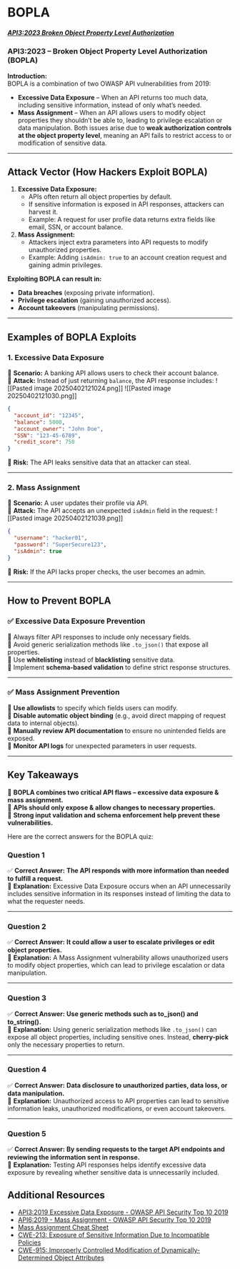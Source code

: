 # BOPLA
##### [API3:2023 Broken Object Property Level Authorization](https://university.apisec.ai/products/owasp-api-security-top-10-and-beyond/categories/2152491880)
### **API3:2023 – Broken Object Property Level Authorization (BOPLA)**
**Introduction:**  
BOPLA is a combination of two OWASP API vulnerabilities from 2019:
- **Excessive Data Exposure** – When an API returns too much data, including sensitive information, instead of only what’s needed.
- **Mass Assignment** – When an API allows users to modify object properties they shouldn’t be able to, leading to privilege escalation or data manipulation.
Both issues arise due to **weak authorization controls at the object property level**, meaning an API fails to restrict access to or modification of sensitive data.
---
## **Attack Vector (How Hackers Exploit BOPLA)**
1. **Excessive Data Exposure:**    
    - APIs often return all object properties by default.        
    - If sensitive information is exposed in API responses, attackers can harvest it.        
    - Example: A request for user profile data returns extra fields like email, SSN, or account balance.        
2. **Mass Assignment:**    
    - Attackers inject extra parameters into API requests to modify unauthorized properties.        
    - Example: Adding `isAdmin: true` to an account creation request and gaining admin privileges.        

**Exploiting BOPLA can result in:**
- **Data breaches** (exposing private information).    
- **Privilege escalation** (gaining unauthorized access).    
- **Account takeovers** (manipulating permissions).

---
## **Examples of BOPLA Exploits**
### **1. Excessive Data Exposure**
📌 **Scenario:** A banking API allows users to check their account balance.  
📌 **Attack:** Instead of just returning `balance`, the API response includes:
![[Pasted image 20250402121024.png]]
![[Pasted image 20250402121030.png]]
```json
{
  "account_id": "12345",
  "balance": 5000,
  "account_owner": "John Doe",
  "SSN": "123-45-6789",
  "credit_score": 750
}
```
📌 **Risk:** The API leaks sensitive data that an attacker can steal.

---
### **2. Mass Assignment**
📌 **Scenario:** A user updates their profile via API.  
📌 **Attack:** The API accepts an unexpected `isAdmin` field in the request:
![[Pasted image 20250402121039.png]]
```json
{
  "username": "hacker01",
  "password": "SuperSecure123",
  "isAdmin": true
}
```
📌 **Risk:** If the API lacks proper checks, the user becomes an admin.

---
## **How to Prevent BOPLA**
### ✅ **Excessive Data Exposure Prevention**
🔹 Always filter API responses to include only necessary fields.  
🔹 Avoid generic serialization methods like `.to_json()` that expose all properties.  
🔹 Use **whitelisting** instead of **blacklisting** sensitive data.  
🔹 Implement **schema-based validation** to define strict response structures.

---
### ✅ **Mass Assignment Prevention**
🔹 **Use allowlists** to specify which fields users can modify.  
🔹 **Disable automatic object binding** (e.g., avoid direct mapping of request data to internal objects).  
🔹 **Manually review API documentation** to ensure no unintended fields are exposed.  
🔹 **Monitor API logs** for unexpected parameters in user requests.

---
## **Key Takeaways**
🚀 **BOPLA combines two critical API flaws – excessive data exposure & mass assignment.**  
🚀 **APIs should only expose & allow changes to necessary properties.**  
🚀 **Strong input validation and schema enforcement help prevent these vulnerabilities.**

Here are the correct answers for the BOPLA quiz:
### **Question 1**
✅ **Correct Answer:** **The API responds with more information than needed to fulfill a request.**  
📌 **Explanation:** Excessive Data Exposure occurs when an API unnecessarily includes sensitive information in its responses instead of limiting the data to what the requester needs.

---

### **Question 2**
✅ **Correct Answer:** **It could allow a user to escalate privileges or edit object properties.**  
📌 **Explanation:** A Mass Assignment vulnerability allows unauthorized users to modify object properties, which can lead to privilege escalation or data manipulation.

---

### **Question 3**
✅ **Correct Answer:** **Use generic methods such as to_json() and to_string().**  
📌 **Explanation:** Using generic serialization methods like `.to_json()` can expose all object properties, including sensitive ones. Instead, **cherry-pick** only the necessary properties to return.

---

### **Question 4**
✅ **Correct Answer:** **Data disclosure to unauthorized parties, data loss, or data manipulation.**  
📌 **Explanation:** Unauthorized access to API properties can lead to sensitive information leaks, unauthorized modifications, or even account takeovers.

---
### **Question 5**
✅ **Correct Answer:** **By sending requests to the target API endpoints and reviewing the information sent in response.**  
📌 **Explanation:** Testing API responses helps identify excessive data exposure by revealing whether sensitive data is unnecessarily included.

## Additional Resources
- [API3:2019 Excessive Data Exposure - OWASP API Security Top 10 2019](https://github.com/OWASP/API-Security/blob/master/2019/en/src/0xa3-excessive-data-exposure.md)
- [API6:2019 - Mass Assignment - OWASP API Security Top 10 2019](https://github.com/OWASP/API-Security/blob/master/2019/en/src/0xa6-mass-assignment.md)
- [Mass Assignment Cheat Sheet](https://cheatsheetseries.owasp.org/cheatsheets/Mass_Assignment_Cheat_Sheet.html)
- [CWE-213: Exposure of Sensitive Information Due to Incompatible Policies](https://cwe.mitre.org/data/definitions/213.html)
- [CWE-915: Improperly Controlled Modification of Dynamically-Determined Object Attributes](https://cwe.mitre.org/data/definitions/915.html)

